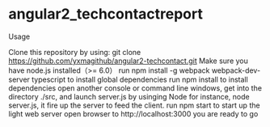 # angular2_techcontactreport
Usage

Clone this repository by using: git clone https://github.com/yxmagithub/angular2-techcontact.git
Make sure you have node.js installed（>= 6.0）
run npm install -g webpack webpack-dev-server typescript to install global dependencies
run npm install to install dependencies
open another console or command line windows, get into the directory ./src, and launch server.js by usinging Node for instance, node server.js, it fire up the server to feed the client.
run npm start to start up the light web server
open browser to http://localhost:3000
you are ready to go
